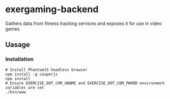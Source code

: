 # exergaming-backend

Gathers data from fitness tracking services and exposes it for use in video games.

## Uasage

### Installation
```
# Install PhantomJS headless browser
npm install -g casperjs
npm install
# Ensure EXERCISE_DOT_COM_UNAME and EXERCISE_DOT_COM_PWORD environment variables are set
./bin/www
```
